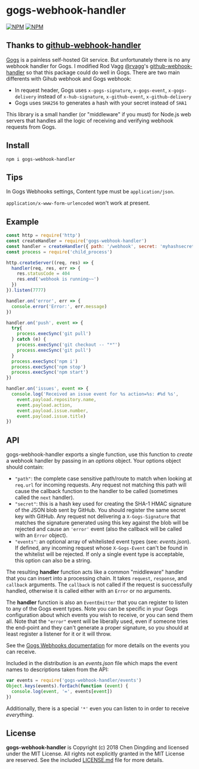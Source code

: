 # gogs-webhook-handler

[![NPM](https://nodei.co/npm/gogs-webhook-handler.png?downloads=true&downloadRank=true)](https://nodei.co/npm/gogs-webhook-handler/)
[![NPM](https://nodei.co/npm-dl/gogs-webhook-handler.png?months=6&height=3)](https://nodei.co/npm/gogs-webhook-handler/)

## Thanks to [github-webhook-handler](https://github.com/rvagg/github-webhook-handler)

[Gogs](https://gogs.io/) is a painless self-hosted Git service. But unfortunately there is no any webhook handler for Gogs. I modified Rod Vagg [@rvagg](https://twitter.com/rvagg)'s [github-webhook-handler](https://github.com/rvagg/github-webhook-handler) so that this package could do well in Gogs.
There are two main differents with Gihub webhook and Gogs webhook:
- In request header, Gogs uses `x-gogs-signature`, `x-gogs-event`, `x-gogs-delivery` instead of `x-hub-signature`, `x-github-event`, `x-github-delivery`
- Gogs uses `SHA256` to generates a hash with your secret instead of `SHA1`

This library is a small handler (or "middleware" if you must) for Node.js web servers that handles all the logic of receiving and verifying webhook requests from Gogs.

## Install 
`npm i gogs-webhook-handler`

## Tips

In Gogs Webhooks settings, Content type must be `application/json`.

`application/x-www-form-urlencoded` won't work at present.

## Example

```js
const http = require('http')
const createHandler = require('gogs-webhook-handler')
const handler = createHandler({ path: '/webhook', secret: 'myhashsecret' })
const process = require('child_process')

http.createServer((req, res) => {
  handler(req, res, err => {
    res.statusCode = 404
    res.end('webhook is running~~')
  })
}).listen(7777)

handler.on('error', err => {
  console.error('Error:', err.message)
})

handler.on('push', event => {
  try{
    process.execSync('git pull')
  } catch (e) {
    process.execSync('git checkout -- "*"')
    process.execSync('git pull')
  }
  process.execSync('npm i')
  process.execSync('npm stop')
  process.execSync('npm start')
})

handler.on('issues', event => {
  console.log('Received an issue event for %s action=%s: #%d %s',
    event.payload.repository.name,
    event.payload.action,
    event.payload.issue.number,
    event.payload.issue.title)
})
```

## API

gogs-webhook-handler exports a single function, use this function to *create* a webhook handler by passing in an *options* object. Your options object should contain:

 * `"path"`: the complete case sensitive path/route to match when looking at `req.url` for incoming requests. Any request not matching this path will cause the callback function to the handler to be called (sometimes called the `next` handler).
 * `"secret"`: this is a hash key used for creating the SHA-1 HMAC signature of the JSON blob sent by GitHub. You should register the same secret key with GitHub. Any request not delivering a `X-Gogs-Signature` that matches the signature generated using this key against the blob will be rejected and cause an `'error'` event (also the callback will be called with an `Error` object).
 * `"events"`: an optional array of whitelisted event types (see: *events.json*). If defined, any incoming request whose `X-Gogs-Event` can't be found in the whitelist will be rejected. If only a single event type is acceptable, this option can also be a string.

The resulting **handler** function acts like a common "middleware" handler that you can insert into a processing chain. It takes `request`, `response`, and `callback` arguments. The `callback` is not called if the request is successfully handled, otherwise it is called either with an `Error` or no arguments.

The **handler** function is also an `EventEmitter` that you can register to listen to any of the Gogs event types. Note you can be specific in your Gogs configuration about which events you wish to receive, or you can send them all. Note that the `"error"` event will be liberally used, even if someone tries the end-point and they can't generate a proper signature, so you should at least register a listener for it or it will throw.

See the [Gogs Webhooks documentation](https://gogs.io/docs/features/webhook) for more details on the events you can receive.

Included in the distribution is an *events.json* file which maps the event names to descriptions taken from the API:

```js
var events = require('gogs-webhook-handler/events')
Object.keys(events).forEach(function (event) {
  console.log(event, '=', events[event])
})
```

Additionally, there is a special `'*'` even you can listen to in order to receive _everything_.

## License

**gogs-webhook-handler** is Copyright (c) 2018 Chen Dingding and licensed under the MIT License. All rights not explicitly granted in the MIT License are reserved. See the included [LICENSE.md](./LICENSE.md) file for more details.
